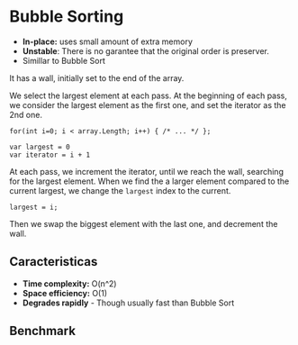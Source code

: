 ﻿# Bubble Sorting
- **In-place:** uses small amount of extra memory
- **Unstable**: There is no garantee that the original order is preserver.
- Simillar to Bubble Sort

It has a wall, initially set to the end of the array.

We select the largest element at each pass.
At the beginning of each pass, we consider the largest element as the first one, and set the iterator as the 2nd one.

```
for(int i=0; i < array.Length; i++) { /* ... */ };

var largest = 0
var iterator = i + 1
```

At each pass, we increment the iterator, until we reach the wall, searching for the largest element.
When we find the a larger element compared to the current largest, we change the `largest` index to the current.
```
largest = i;
```

Then we swap the biggest element with the last one, and decrement the wall.


## Caracteristicas
- **Time complexity:** O(n^2)
- **Space efficiency:** O(1)
- **Degrades rapidly** - Though usually fast than Bubble Sort


## Benchmark
